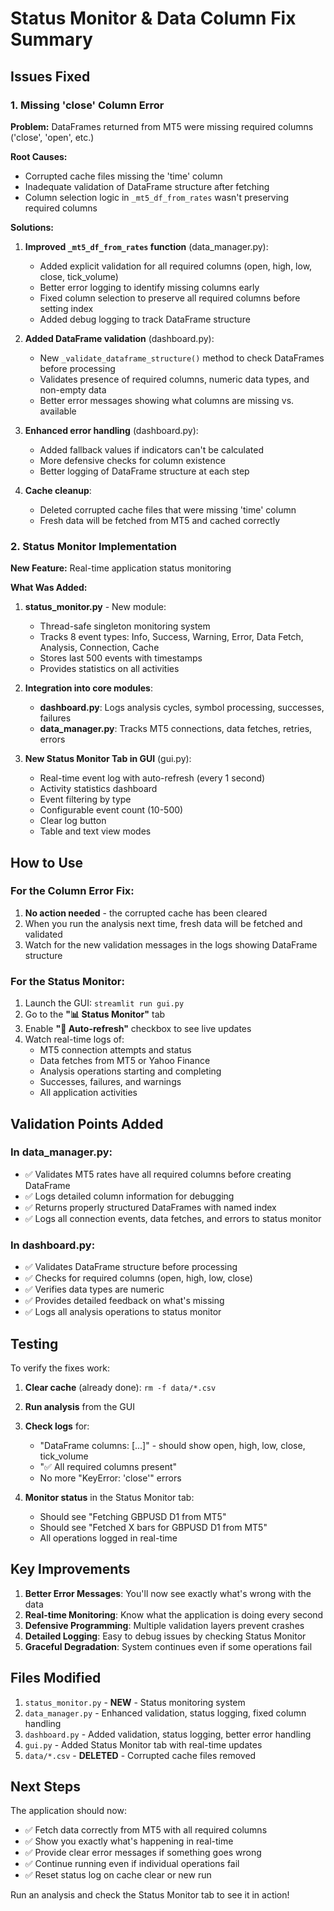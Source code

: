# Status Monitor & Data Column Fix Summary

## Issues Fixed

### 1. Missing 'close' Column Error
**Problem:** DataFrames returned from MT5 were missing required columns ('close', 'open', etc.)

**Root Causes:**
- Corrupted cache files missing the 'time' column
- Inadequate validation of DataFrame structure after fetching
- Column selection logic in `_mt5_df_from_rates` wasn't preserving required columns

**Solutions:**
1. **Improved `_mt5_df_from_rates` function** (data_manager.py):
   - Added explicit validation for all required columns (open, high, low, close, tick_volume)
   - Better error logging to identify missing columns early
   - Fixed column selection to preserve all required columns before setting index
   - Added debug logging to track DataFrame structure

2. **Added DataFrame validation** (dashboard.py):
   - New `_validate_dataframe_structure()` method to check DataFrames before processing
   - Validates presence of required columns, numeric data types, and non-empty data
   - Better error messages showing what columns are missing vs. available

3. **Enhanced error handling** (dashboard.py):
   - Added fallback values if indicators can't be calculated
   - More defensive checks for column existence
   - Better logging of DataFrame structure at each step

4. **Cache cleanup**:
   - Deleted corrupted cache files that were missing 'time' column
   - Fresh data will be fetched from MT5 and cached correctly

### 2. Status Monitor Implementation
**New Feature:** Real-time application status monitoring

**What Was Added:**

1. **status_monitor.py** - New module:
   - Thread-safe singleton monitoring system
   - Tracks 8 event types: Info, Success, Warning, Error, Data Fetch, Analysis, Connection, Cache
   - Stores last 500 events with timestamps
   - Provides statistics on all activities

2. **Integration into core modules**:
   - **dashboard.py**: Logs analysis cycles, symbol processing, successes, failures
   - **data_manager.py**: Tracks MT5 connections, data fetches, retries, errors

3. **New Status Monitor Tab in GUI** (gui.py):
   - Real-time event log with auto-refresh (every 1 second)
   - Activity statistics dashboard
   - Event filtering by type
   - Configurable event count (10-500)
   - Clear log button
   - Table and text view modes

## How to Use

### For the Column Error Fix:
1. **No action needed** - the corrupted cache has been cleared
2. When you run the analysis next time, fresh data will be fetched and validated
3. Watch for the new validation messages in the logs showing DataFrame structure

### For the Status Monitor:
1. Launch the GUI: `streamlit run gui.py`
2. Go to the **"📊 Status Monitor"** tab
3. Enable **"🔄 Auto-refresh"** checkbox to see live updates
4. Watch real-time logs of:
   - MT5 connection attempts and status
   - Data fetches from MT5 or Yahoo Finance
   - Analysis operations starting and completing
   - Successes, failures, and warnings
   - All application activities

## Validation Points Added

### In data_manager.py:
- ✅ Validates MT5 rates have all required columns before creating DataFrame
- ✅ Logs detailed column information for debugging
- ✅ Returns properly structured DataFrames with named index
- ✅ Logs all connection events, data fetches, and errors to status monitor

### In dashboard.py:
- ✅ Validates DataFrame structure before processing
- ✅ Checks for required columns (open, high, low, close)
- ✅ Verifies data types are numeric
- ✅ Provides detailed feedback on what's missing
- ✅ Logs all analysis operations to status monitor

## Testing

To verify the fixes work:

1. **Clear cache** (already done): `rm -f data/*.csv`
2. **Run analysis** from the GUI
3. **Check logs** for:
   - "DataFrame columns: [...]" - should show open, high, low, close, tick_volume
   - "✅ All required columns present"
   - No more "KeyError: 'close'" errors

4. **Monitor status** in the Status Monitor tab:
   - Should see "Fetching GBPUSD D1 from MT5"
   - Should see "Fetched X bars for GBPUSD D1 from MT5"
   - All operations logged in real-time

## Key Improvements

1. **Better Error Messages**: You'll now see exactly what's wrong with the data
2. **Real-time Monitoring**: Know what the application is doing every second
3. **Defensive Programming**: Multiple validation layers prevent crashes
4. **Detailed Logging**: Easy to debug issues by checking Status Monitor
5. **Graceful Degradation**: System continues even if some operations fail

## Files Modified

1. `status_monitor.py` - **NEW** - Status monitoring system
2. `data_manager.py` - Enhanced validation, status logging, fixed column handling
3. `dashboard.py` - Added validation, status logging, better error handling
4. `gui.py` - Added Status Monitor tab with real-time updates
5. `data/*.csv` - **DELETED** - Corrupted cache files removed

## Next Steps

The application should now:
- ✅ Fetch data correctly from MT5 with all required columns
- ✅ Show you exactly what's happening in real-time
- ✅ Provide clear error messages if something goes wrong
- ✅ Continue running even if individual operations fail
- ✅ Reset status log on cache clear or new run

Run an analysis and check the Status Monitor tab to see it in action!
